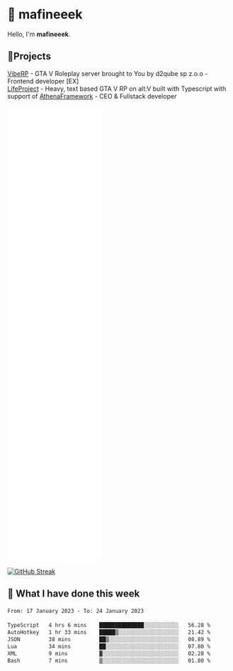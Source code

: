 # 👋 mafineeek
Hello, I'm **mafineeek**.

## 📝Projects

[VibeRP](https://v-rp.pl) - GTA V Roleplay server brought to You by d2qube sp z.o.o - Frontend developer [EX]
<br>
[LifeProject](https://github.com/LifeProject-Roleplay/) - Heavy, text based GTA V RP on alt:V built with Typescript with support of [AthenaFramework](https://github.com/Athena-Roleplay-Framework/) - CEO & Fullstack developer

![](./github-metrics.svg)

[![GitHub Streak](https://streak-stats.demolab.com/?user=mafineeek)](https://git.io/streak-stats)

## 📰 What I have done this week
<!--START_SECTION:waka-->

```text
From: 17 January 2023 - To: 24 January 2023

TypeScript   4 hrs 6 mins    ██████████████░░░░░░░░░░░   56.28 %
AutoHotkey   1 hr 33 mins    █████▒░░░░░░░░░░░░░░░░░░░   21.42 %
JSON         38 mins         ██▒░░░░░░░░░░░░░░░░░░░░░░   08.89 %
Lua          34 mins         ██░░░░░░░░░░░░░░░░░░░░░░░   07.80 %
XML          9 mins          ▓░░░░░░░░░░░░░░░░░░░░░░░░   02.28 %
Bash         7 mins          ▒░░░░░░░░░░░░░░░░░░░░░░░░   01.80 %
```

<!--END_SECTION:waka-->
